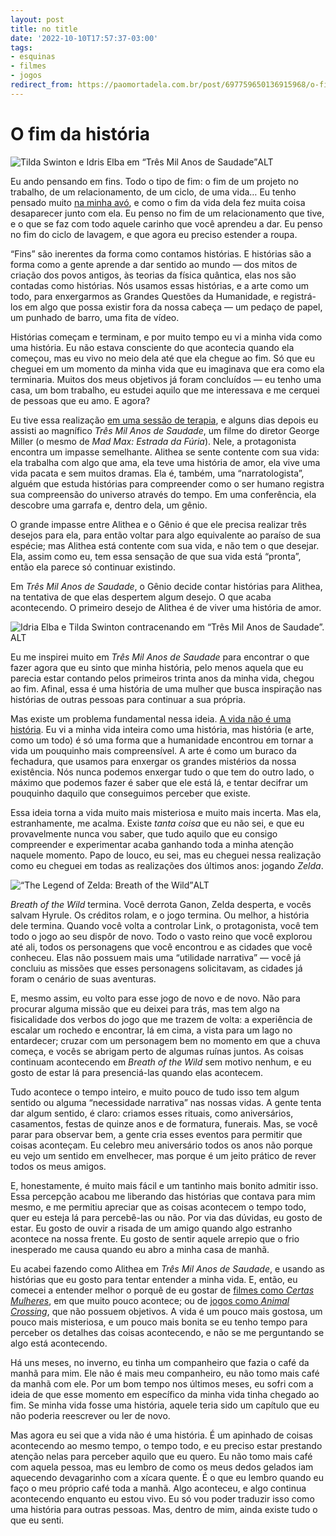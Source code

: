 ```yaml
---
layout: post
title: no title
date: '2022-10-10T17:57:37-03:00'
tags:
- esquinas
- filmes
- jogos
redirect_from: https://paomortadela.com.br/post/697759650136915968/o-fim-da-hist%C3%B3ria
---
```

# O fim da história

![Tilda Swinton e Idris Elba em “Três Mil Anos de Saudade”](https://64.media.tumblr.com/de748c26ef75090945b7e082249b0f2b/d3df9ecfc2378bdc-a0/s640x960/0c806dcb775db81943ea27e1aade329b266f4c58.jpg)ALT

Eu ando pensando em fins. Todo o tipo de fim: o fim de um projeto no trabalho, de um relacionamento, de um ciclo, de uma vida… Eu tenho pensado muito [na minha avó](https://href.li/?https://arthr.me/post/696207759999434752/), e como o fim da vida dela fez muita coisa desaparecer junto com ela. Eu penso no fim de um relacionamento que tive, e o que se faz com todo aquele carinho que você aprendeu a dar. Eu penso no fim do ciclo de lavagem, e que agora eu preciso estender a roupa.

“Fins” são inerentes da forma como contamos histórias. E histórias são a forma como a gente aprende a dar sentido ao mundo — dos mitos de criação dos povos antigos, às teorias da física quântica, elas nos são contadas como histórias. Nós usamos essas histórias, e a arte como um todo, para enxergarmos as Grandes Questões da Humanidade, e registrá-los em algo que possa existir fora da nossa cabeça — um pedaço de papel, um punhado de barro, uma fita de vídeo.

Histórias começam e terminam, e por muito tempo eu vi a minha vida como uma história. Eu não estava consciente do que acontecia quando ela começou, mas eu vivo no meio dela até que ela chegue ao fim. Só que eu cheguei em um momento da minha vida que eu imaginava que era como ela terminaria. Muitos dos meus objetivos já foram concluídos — eu tenho uma casa, um bom trabalho, eu estudei aquilo que me interessava e me cerquei de pessoas que eu amo. E agora?

Eu tive essa realização [em uma sessão de terapia](https://href.li/?https://arthr.me/post/694306893661962240/), e alguns dias depois eu assisti ao magnífico _Três Mil Anos de Saudade_, um filme do diretor George Miller (o mesmo de _Mad Max: Estrada da Fúria_). Nele, a protagonista encontra um impasse semelhante. Alithea se sente contente com sua vida: ela trabalha com algo que ama, ela teve uma história de amor, ela vive uma vida pacata e sem muitos dramas. Ela é, também, uma “narratologista”, alguém que estuda histórias para compreender como o ser humano registra sua compreensão do universo através do tempo. Em uma conferência, ela descobre uma garrafa e, dentro dela, um gênio.

O grande impasse entre Alithea e o Gênio é que ele precisa realizar três desejos para ela, para então voltar para algo equivalente ao paraíso de sua espécie; mas Alithea está contente com sua vida, e não tem o que desejar. Ela, assim como eu, tem essa sensação de que sua vida está “pronta”, então ela parece só continuar existindo.

Em _Três Mil Anos de Saudade_, o Gênio decide contar histórias para Alithea, na tentativa de que elas despertem algum desejo. O que acaba acontecendo. O primeiro desejo de Alithea é de viver uma história de amor.

![Idria Elba e Tilda Swinton contracenando em “Três Mil Anos de Saudade”.](https://64.media.tumblr.com/9e4abc404bce7501d62d62766f213339/d3df9ecfc2378bdc-c2/s640x960/bbd0ae5880089b89774f7147b998a6db5a37061e.jpg)ALT

Eu me inspirei muito em _Três Mil Anos de Saudade_ para encontrar o que fazer agora que eu sinto que minha história, pelo menos aquela que eu parecia estar contando pelos primeiros trinta anos da minha vida, chegou ao fim. Afinal, essa é uma história de uma mulher que busca inspiração nas histórias de outras pessoas para continuar a sua própria.

Mas existe um problema fundamental nessa ideia. [A vida não é uma história](https://href.li/?https://aeon.co/essays/let-s-ditch-the-dangerous-idea-that-life-is-a-story). Eu vi a minha vida inteira como uma história, mas história (e arte, como um todo) é só uma forma que a humanidade encontrou em tornar a vida um pouquinho mais compreensível. A arte é como um buraco da fechadura, que usamos para enxergar os grandes mistérios da nossa existência. Nós nunca podemos enxergar tudo o que tem do outro lado, o máximo que podemos fazer é saber que ele está lá, e tentar decifrar um pouquinho daquilo que conseguimos perceber que existe.

Essa ideia torna a vida muito mais misteriosa e muito mais incerta. Mas ela, estranhamente, me acalma. Existe _tanta coisa_ que eu não sei, e que eu provavelmente nunca vou saber, que tudo aquilo que eu consigo compreender e experimentar acaba ganhando toda a minha atenção naquele momento. Papo de louco, eu sei, mas eu cheguei nessa realização como eu cheguei em todas as realizações dos últimos anos: jogando _Zelda_.

![“The Legend of Zelda: Breath of the Wild”](https://64.media.tumblr.com/af1711e688621c00d18538ef2c2f7272/d3df9ecfc2378bdc-87/s640x960/ca6e67650875668f341a093e87204b44e4aaa412.jpg)ALT

_Breath of the Wild_ termina. Você derrota Ganon, Zelda desperta, e vocês salvam Hyrule. Os créditos rolam, e o jogo termina. Ou melhor, a história dele termina. Quando você volta a controlar Link, o protagonista, você tem todo o jogo ao seu dispôr de novo. Todo o vasto reino que você explorou até ali, todos os personagens que você encontrou e as cidades que você conheceu. Elas não possuem mais uma “utilidade narrativa” — você já concluiu as missões que esses personagens solicitavam, as cidades já foram o cenário de suas aventuras.

E, mesmo assim, eu volto para esse jogo de novo e de novo. Não para procurar alguma missão que eu deixei para trás, mas tem algo na fisicalidade dos verbos do jogo que me trazem de volta: a experiência de escalar um rochedo e encontrar, lá em cima, a vista para um lago no entardecer; cruzar com um personagem bem no momento em que a chuva começa, e vocês se abrigam perto de algumas ruínas juntos. As coisas continuam acontecendo em _Breath of the Wild_ sem motivo nenhum, e eu gosto de estar lá para presenciá-las quando elas acontecem.

Tudo acontece o tempo inteiro, e muito pouco de tudo isso tem algum sentido ou alguma “necessidade narrativa” nas nossas vidas. A gente tenta dar algum sentido, é claro: criamos esses rituais, como aniversários, casamentos, festas de quinze anos e de formatura, funerais. Mas, se você parar para observar bem, a gente cria esses eventos para permitir que coisas aconteçam. Eu celebro meu aniversário todos os anos não porque eu vejo um sentido em envelhecer, mas porque é um jeito prático de rever todos os meus amigos.

E, honestamente, é muito mais fácil e um tantinho mais bonito admitir isso. Essa percepção acabou me liberando das histórias que contava para mim mesmo, e me permitiu apreciar que as coisas acontecem o tempo todo, quer eu esteja lá para percebê-las ou não. Por via das dúvidas, eu gosto de estar. Eu gosto de ouvir a risada de um amigo quando algo estranho acontece na nossa frente. Eu gosto de sentir aquele arrepio que o frio inesperado me causa quando eu abro a minha casa de manhã.

Eu acabei fazendo como Alithea em _Três Mil Anos de Saudade_, e usando as histórias que eu gosto para tentar entender a minha vida. E, então, eu comecei a entender melhor o porquê de eu gostar de [filmes como _Certas Mulheres_](https://paomortadela.com.br/post/658068828622815232/os-filmes-de-kelly-reichardt-oferecem-um-conforto), em que muito pouco acontece; ou de [jogos como _Animal Crossing_](https://paomortadela.com.br/post/658069311201722368/), que não possuem objetivos. A vida é um pouco mais gostosa, um pouco mais misteriosa, e um pouco mais bonita se eu tenho tempo para perceber os detalhes das coisas acontecendo, e não se me perguntando se algo está acontecendo.

Há uns meses, no inverno, eu tinha um companheiro que fazia o café da manhã para mim. Ele não é mais meu companheiro, eu não tomo mais café da manhã com ele. Por um bom tempo nos últimos meses, eu sofri com a ideia de que esse momento em específico da minha vida tinha chegado ao fim. Se minha vida fosse uma história, aquele teria sido um capítulo que eu não poderia reescrever ou ler de novo.

Mas agora eu sei que a vida não é uma história. É um apinhado de coisas acontecendo ao mesmo tempo, o tempo todo, e eu preciso estar prestando atenção nelas para perceber aquilo que eu quero. Eu não tomo mais café com aquela pessoa, mas eu lembro de como os meus dedos gelados iam aquecendo devagarinho com a xícara quente. É o que eu lembro quando eu faço o meu próprio café toda a manhã. Algo aconteceu, e algo continua acontecendo enquanto eu estou vivo. Eu só vou poder traduzir isso como uma história para outras pessoas. Mas, dentro de mim, ainda existe tudo o que eu senti.

